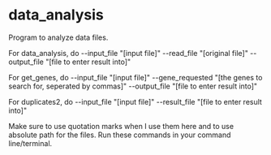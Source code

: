 # data_analysis
Program to analyze data files.

For data_analysis, do --input_file "[input file]" --read_file "[original file]" --output_file "[file to enter result into]"

For get_genes, do --input_file "[input file]" --gene_requested "[the genes to search for, seperated by commas]" --output_file "[file to enter result into]"

For duplicates2, do --input_file "[input file]" --result_file "[file to enter result into]"

Make sure to use quotation marks when I use them here and to use absolute path for the files. Run these commands in your command line/terminal.
